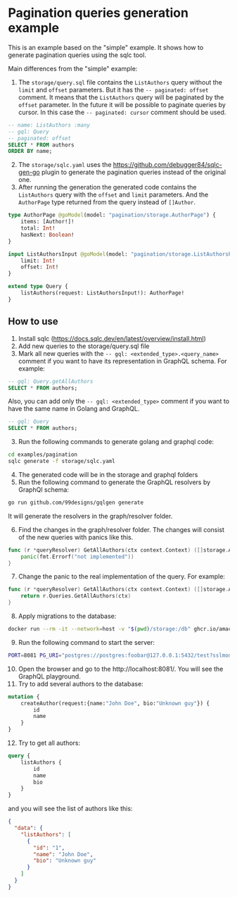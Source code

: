 # Pagination queries generation example

This is an example based on the "simple" example. It shows how to generate pagination queries using the sqlc tool.

Main differences from the "simple" example:
1. The `storage/query.sql` file contains the `ListAuthors` query without the `limit` and `offset` parameters.
But it has the `-- paginated: offset` comment. It means that the `ListAuthors` query will be paginated by the `offset` parameter.
In the future it will be possible to paginate queries by cursor. In this case the `-- paginated: cursor` comment should be used.
```sql
-- name: ListAuthors :many
-- gql: Query
-- paginated: offset
SELECT * FROM authors
ORDER BY name;
```
2. The `storage/sqlc.yaml` uses the https://github.com/debugger84/sqlc-gen-go plugin to generate the pagination queries instead of the original one.
3. After running the generation the generated code contains the `ListAuthors` query with the `offset` and `limit` parameters. And the `AuthorPage` type returned from the query instead of `[]Author`.
```graphql
type AuthorPage @goModel(model: "pagination/storage.AuthorPage") {
    items: [Author!]!
    total: Int!
    hasNext: Boolean!
}

input ListAuthorsInput @goModel(model: "pagination/storage.ListAuthorsParams") {
    limit: Int!
    offset: Int!
}

extend type Query {
    listAuthors(request: ListAuthorsInput!): AuthorPage!
}
```
## How to use
1. Install sqlc (https://docs.sqlc.dev/en/latest/overview/install.html)
2. Add new queries to the storage/query.sql file
3. Mark all new queries with the `-- gql: <extended_type>.<query_name>` comment if you want to have its representation in GraphQL schema. For example:
```sql
-- gql: Query.getAllAuthors
SELECT * FROM authors;
```
Also, you can add only the `-- gql: <extended_type>` comment if you want to have the same name in Golang and GraphQL.
```sql 
-- gql: Query
SELECT * FROM authors;
```

3. Run the following commands to generate golang and graphql code:
```bash
cd examples/pagination 
sqlc generate -f storage/sqlc.yaml
```
4. The generated code will be in the storage and graphql folders
5. Run the following command to generate the GraphQL resolvers by GraphQl schema:
```bash
go run github.com/99designs/gqlgen generate
```
It will generate the resolvers in the graph/resolver folder.

6. Find the changes in the graph/resolver folder. 
The changes will consist of the new queries with panics like this.
```go
func (r *queryResolver) GetAllAuthors(ctx context.Context) ([]storage.Author, error) {
    panic(fmt.Errorf("not implemented"))
}
```

7. Change the panic to the real implementation of the query. For example:
```go
func (r *queryResolver) GetAllAuthors(ctx context.Context) ([]storage.Author, error) {
    return r.Queries.GetAllAuthors(ctx)
}
```

8. Apply migrations to the database:
```bash
docker run --rm -it --network=host -v "$(pwd)/storage:/db" ghcr.io/amacneil/dbmate -u "postgres://postgres:foobar@localhost:5432/test?sslmode=disable" up
```

9. Run the following command to start the server:
```bash
PORT=8081 PG_URI="postgres://postgres:foobar@127.0.0.1:5432/test?sslmode=disable" go run server.go
```

10. Open the browser and go to the http://localhost:8081/. You will see the GraphQL playground.
11. Try to add several authors to the database:
```graphql
mutation {
    createAuthor(request:{name:"John Doe", bio:"Unknown guy"}) {
        id
        name
    }
}
```
12. Try to get all authors:
```graphql
query {
    listAuthors {
        id
        name
        bio
    }
}
```
and you will see the list of authors like this:
```json
{
  "data": {
    "listAuthors": [
      {
        "id": "1",
        "name": "John Doe",
        "bio": "Unknown guy"
      }
    ]
  }
}
```